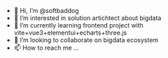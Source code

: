 - 👋 Hi, I’m @softbaddog
- 👀 I’m interested in solution artichtect about bigdata
- 🌱 I’m currently learning frontend project with vite+vue3+elementui+echarts+three.js
- 💞️ I’m looking to collaborate on bigdata ecosystem
- 📫 How to reach me ...

<!---
softbaddog/softbaddog is a ✨ special ✨ repository because its `README.md` (this file) appears on your GitHub profile.
You can click the Preview link to take a look at your changes.
--->

